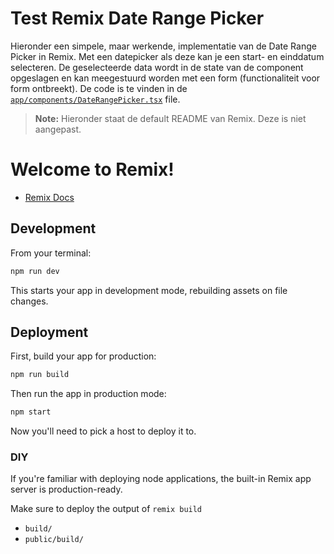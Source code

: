# Test Remix Date Range Picker
Hieronder een simpele, maar werkende, implementatie van de Date Range Picker in Remix.
Met een datepicker als deze kan je een start- en einddatum selecteren. De geselecteerde data wordt in de state van de component opgeslagen en kan meegestuurd worden met een form (functionaliteit voor form ontbreekt).
De code is te vinden in de [`app/components/DateRangePicker.tsx`](https://github.com/youpv/Remix-DateTime-Picker-Shadcn/blob/main/app/components/DateRangePicker.tsx) file.

> **Note:** Hieronder staat de default README van Remix. Deze is niet aangepast.

# Welcome to Remix!

- [Remix Docs](https://remix.run/docs)

## Development

From your terminal:

```sh
npm run dev
```

This starts your app in development mode, rebuilding assets on file changes.

## Deployment

First, build your app for production:

```sh
npm run build
```

Then run the app in production mode:

```sh
npm start
```

Now you'll need to pick a host to deploy it to.

### DIY

If you're familiar with deploying node applications, the built-in Remix app server is production-ready.

Make sure to deploy the output of `remix build`

- `build/`
- `public/build/`
